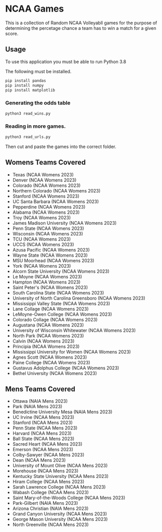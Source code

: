 # NCAA Games
This is a collection of Random NCAA Volleyabll games for the purpose of determining the percetage chance a team has to win a match for a given score. 


## Usage

To use this application you must be able to run Python 3.8

The following must be installed.

```bash
pip install pandas
pip install numpy
pip install matplotlib
```

### Generating the odds table
```python
python3 read_wins.py
```

### Reading in more games. 
```python
python3 read_urls.py
```
Then cut and paste the games into the correct folder. 

## Womens Teams Covered
- Texas (NCAA Womens 2023)
- Denver (NCAA Womens 2023)
- Colorado (NCAA Womens 2023)
- Northern Colorado (NCAA Womens 2023)
- Stanford (NCAA Womens 2023)
- UC Santa Barbara (NCAA Womens 2023)
- Pepperdine (NCAA Womens 2023)
- Alabama (NCAA Womens 2023)
- Troy (NCAA Womens 2023)
- James Madison University (NCAA Womens 2023)
- Penn State (NCAA Womens 2023)
- Wisconsin (NCAA Womens 2023)
- TCU (NCAA Womens 2023)
- UCCS (NCAA Womens 2023)
- Azusa Pacific (NCAA Womens 2023)
- Wayne State (NCAA Womens 2023)
- MSU Moorhead (NCAA Womens 2023)
- York (NCAA Womens 2023)
- Alcorn State University (NCAA Womens 2023)
- Le Moyne (NCAA Womens 2023)
- Hampton (NCAA Womens 2023)
- Saint Peter's (NCAA Womens 2023)
- South Carolina State (NCAA Womens 2023)
- University of North Carolina Greensboro (NCAA Womens 2023)
- Mississippi Valley State (NCAA Womens 2023)
- Lane Collage (NCAA Womens 2023)
- LeMoyne-Owen College (NCAA Womens 2023)
- Colorado Collage (NCAA Womens 2023)
- Augustana (NCAA Womens 2023)
- University of Wisconsin Whitewater (NCAA Womens 2023)
- North Park (NCAA Womens 2023)
- Calvin (NCAA Womens 2023)
- Principia (NCAA Womens 2023)
- Mississippi University for Women (NCAA Womens 2023)
- Agnes Scott (NCAA Womens 2023)
- Paine College (NCAA Womens 2023)
- Gustavus Adolphus College (NCAA Womens 2023)
- Bethel University (NCAA Womens 2023)

## Mens Teams Covered
- Ottawa (NAIA Mens 2023)
- Park (NAIA Mens 2023)
- Benedictine University Mesa (NAIA Mens 2023)
- UC Irvine (NCAA Mens 2023)
- Stanford (NCAA Mens 2023) 
- Penn State (NCAA Mens 2023)
- Harvard (NCAA Mens 2023)
- Ball State (NCAA Mens 2023)
- Sacred Heart (NCAA Mens 2023)
- Emerson (NCAA Mens 2023)
- Colby-Sawyer (NCAA Mens 2023)
- Dean (NCAA Mens 2023)
- University of Mount Olive (NCAA Mens 2023)
- Morehouse (NCAA Mens 2023)
- Kentucky State University (NCAA Mens 2023)
- Hiram College (NCAA Mens 2023)
- Sarah Lawrence College (NCAA Mens 2023)
- Wabash College (NCAA Mens 2023)
- Saint Mary-of-the-Woods College (NCAA Mens 2023)
- Park-Gilbert (NAIA Mens 2023)
- Arizona Christian (NAIA Mens 2023)
- Grand Canyon University (NCAA Mens 2023)
- George Mason University (NCAA Mens 2023)
- North Greenville (NCAA Mens 2023)
